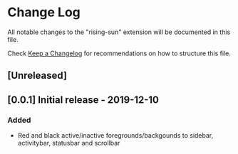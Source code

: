 # Change Log

All notable changes to the "rising-sun" extension will be documented in this file.

Check [Keep a Changelog](http://keepachangelog.com/) for recommendations on how to structure this file.

## [Unreleased]

## [0.0.1] Initial release - 2019-12-10

### Added

- Red and black active/inactive foregrounds/backgounds to sidebar, activitybar, statusbar and scrollbar
